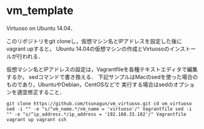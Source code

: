 # vm_template

Virtuoso on Ubuntu 14.04．

このリポジトリをgit cloneし，仮想マシン名とIPアドレスを設定した後にvagrant upすると，
Ubuntu 14.04の仮想マシンの作成とVirtuosoのインストールが行われる．

仮想マシン名とIPアドレスの設定は，Vagrantfileを各種テキストエディタで編集するか，
sedコマンドで書き換える．
下記サンプルはMacのsedを使った場合のものであり，UbuntuやDebian，CentOSなどで
実行する場合はsedのオプションを適宜修正すること．

``
git clone https://github.com/tsunagun/vm_virtuoso.git
cd vm_virtuoso
sed -i "" -e "s/^vm_name.*/vm_name = 'virtuoso'/" Vagrantfile
sed -i "" -e "s/^ip_address.*/ip_address = '192.168.33.102'/" Vagrantfile
vagrant up
vagrant ssh
``
